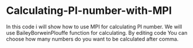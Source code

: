 # Calculating-PI-number-with-MPI

In this code i will show how to use MPI for calculating PI number. We will use  BaileyBorweinPlouffe function for calculating. By editing code You can choose how many numbers do you want to be calculated after comma.
